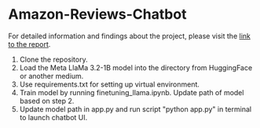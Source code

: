 # Amazon-Reviews-Chatbot

For detailed information and findings about the project, please visit the [link to the report](https://northeastern-my.sharepoint.com/:w:/r/personal/bengani_k_northeastern_edu/Documents/Attachments/Developing%20a%20Language%20Model%20Chatbot%20for%20Amazon%20Video%20Game%20Reviews.docx?d=wd369f3e217024b0a993bc74279530126&csf=1&web=1&e=LWRlHC).

1. Clone the repository.
2. Load the Meta LlaMa 3.2-1B model into the directory from HuggingFace or another medium.
3. Use requirements.txt for setting up virtual environment.
4. Train model by running finetuning_llama.ipynb. Update path of model based on step 2.
5. Update model path in app.py and run script "python app.py" in terminal to launch chatbot UI. 
